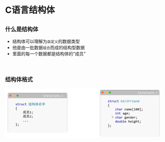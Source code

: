 # C语言结构体

## `什么是结构体`

- 结构体可以理解为`自定义`的数据类型
- 他是由一批数据`组合`而成的结构型数据
- 里面的每一个数据都是结构体的“成员”

<br>

## `结构体格式`

![结构体格式](../images/a807834957960a33ec6193653c1e61a46190969f04f61d82e3cf1cc3e7dbd5bc.png)  
